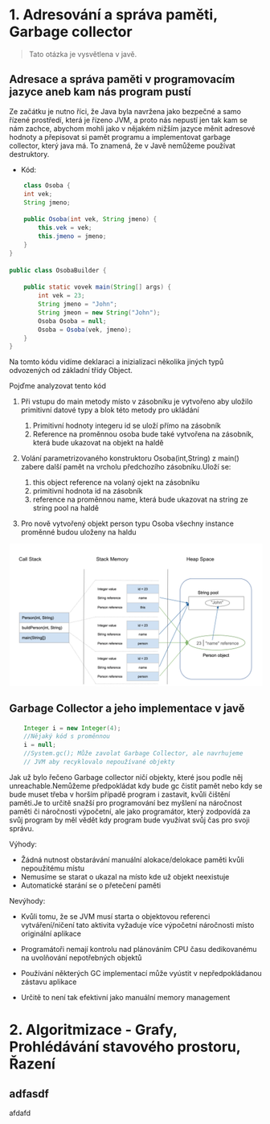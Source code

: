 # 1. Adresování a správa paměti, Garbage collector

[comment]: <Source> (https://www.baeldung.com/java-stack-heap)

> Tato otázka je vysvětlena v javě.

## Adresace a správa paměti v programovacím jazyce aneb kam nás program pustí

 Ze začátku je nutno říci, že Java byla navržena jako bezpečné a samo řízené
 prostředí, která je řízeno JVM,
a proto nás nepustí jen tak kam se nám zachce, abychom mohli jako v nějakém nižším jazyce
měnit adresové hodnoty a přepisovat si pamět programu a implementovat garbage collector, který java má. To znamená, že v Javě nemůžeme používat destruktory.

- Kód:

```java
    class Osoba {
    int vek;
    String jmeno;

    public Osoba(int vek, String jmeno) {
        this.vek = vek;
        this.jmeno = jmeno;
    }
}

public class OsobaBuilder {

    public static vovek main(String[] args) {
        int vek = 23;
        String jmeno = "John";
        String jmeon = new String("John");
        Osoba Osoba = null;
        Osoba = Osoba(vek, jmeno);
    }
}
```

Na tomto kódu vidíme deklaraci a inizializaci několika jiných typů odvozených od základní třídy Object.

Pojďme analyzovat tento kód


1. Při vstupu do main metody místo v zásobníku je vytvořeno aby uložilo primitivní datové typy a blok této metody pro ukládání

   1. Primitivní hodnoty integeru id se uloží přímo na zásobník
   2. Reference na proměnnou osoba bude také vytvořena na zásobník, která bude ukazovat na objekt na haldě

2. Volání parametrizovaného konstruktoru Osoba(int,String) z main() zabere další pamět na vrcholu předchozího zásobníku.Uloží se:
   1. this object reference na volaný ojekt na zásobníku
   2. primitivní hodnota id na zásobník
   3. reference na proměnnou name, která bude ukazovat na string ze string pool na haldě
3. Pro nově vytvořený objekt person typu Osoba všechny instance proměnné budou uloženy na haldu

![](images/java-heap-stack-diagram.png)

## Garbage Collector a jeho implementace v javě

```java
    Integer i = new Integer(4);
    //Nějaký kód s proměnnou
    i = null;
    //System.gc(); Může zavolat Garbage Collector, ale navrhujeme
    // JVM aby recyklovalo nepoužívané objekty
```

Jak už bylo řečeno Garbage collector ničí objekty, které jsou podle něj unreachable.Nemůžeme předpokládat kdy bude gc čistit pamět nebo kdy se bude muset třeba v horším případě program i zastavit, kvůli čištění paměti.Je to určitě snažší pro programování bez myšlení na náročnost paměti či náročnosti výpočetní, ale jako programátor, který zodpovídá za svůj program by měl vědět kdy program bude využívat svůj čas pro svoji správu.

Výhody:

- Žádná nutnost obstarávání manuální alokace/delokace paměti kvůli nepoužitému místu 
- Nemusíme se starat o ukazal na místo kde už objekt neexistuje 
- Automatické starání se o přetečení paměti

Nevýhody:

- Kvůli tomu, že se JVM musí starta o objektovou referenci vytváření/ničení tato aktivita vyžaduje více výpočetní náročnosti místo originální aplikace

- Programátoři nemají kontrolu nad plánováním CPU času dedikovanému na uvolňování nepotřebných objektů

- Používání některých GC implementací může vyústit v nepředpokládanou zástavu aplikace
- Určitě to není tak efektivní jako manuální memory management

# 2. Algoritmizace - Grafy, Prohlédávání stavového prostoru, Řazení

## adfasdf

afdafd
